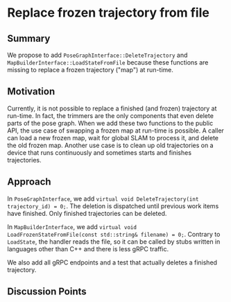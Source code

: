 # Replace frozen trajectory from file

## Summary
[summary]: #summary

We propose to add `PoseGraphInterface::DeleteTrajectory` and `MapBuilderInterface::LoadStateFromFile` because these functions are missing to replace a frozen trajectory ("map") at run-time.

## Motivation
[motivation]: #motivation

Currently, it is not possible to replace a finished (and frozen) trajectory at run-time.
In fact, the trimmers are the only components that even delete parts of the pose graph.
When we add these two functions to the public API, the use case of swapping a frozen map at run-time is possible.
A caller can load a new frozen map, wait for global SLAM to process it, and delete the old frozen map.
Another use case is to clean up old trajectories on a device that runs continuously and sometimes starts and finishes trajectories.

## Approach
[approach]: #approach

In `PoseGraphInterface`, we add `virtual void DeleteTrajectory(int trajectory_id) = 0;`.
The deletion is dispatched until previous work items have finished.
Only finished trajectories can be deleted.

In `MapBuilderInterface`, we add `virtual void LoadFrozenStateFromFile(const std::string& filename) = 0;`.
Contrary to `LoadState`, the handler reads the file, so it can be called by stubs written in languages other than C++ and there is less gRPC traffic.

We also add all gRPC endpoints and a test that actually deletes a finished trajectory.


## Discussion Points
[discussion]: #discussion

